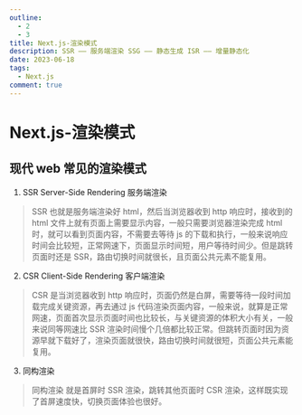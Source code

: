 ```yaml
---
outline:
  - 2
  - 3
title: Next.js-渲染模式
description: SSR —— 服务端渲染 SSG —— 静态生成 ISR —— 增量静态化
date: 2023-06-18
tags:
  - Next.js
comment: true
---
```


# Next.js-渲染模式

## 现代 web 常见的渲染模式

1. SSR Server-Side Rendering 服务端渲染

> SSR 也就是服务端渲染好 html，然后当浏览器收到 http 响应时，接收到的 html 文件上就有页面上需要显示内容，一般只需要浏览器渲染完成 html 时，就可以看到页面内容，不需要去等待 js 的下载和执行，一般来说响应时间会比较短，正常网速下，页面显示时间短，用户等待时间少。但是跳转页面时还是 SSR，路由切换时间就很长，且页面公共元素不能复用。

2. CSR Client-Side Rendering 客户端渲染

> CSR 是当浏览器收到 http 响应时，页面仍然是白屏，需要等待一段时间加载完成关键资源，再去通过 js 代码渲染页面内容，一般来说，就算是正常网速，页面首次显示页面时间也比较长，与关键资源的体积大小有关，一般来说同等网速比 SSR 渲染时间慢个几倍都比较正常。但跳转页面时因为资源早就下载好了，渲染页面就很快，路由切换时间就很短，页面公共元素能复用。

3. 同构渲染

> 同构渲染 就是首屏时 SSR 渲染，跳转其他页面时 CSR 渲染，这样既实现了首屏速度快，切换页面体验也很好。
